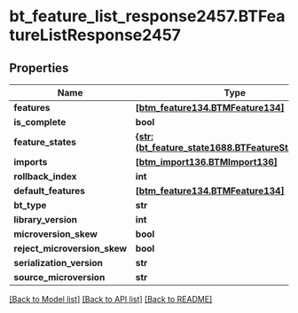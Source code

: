 # bt_feature_list_response2457.BTFeatureListResponse2457

## Properties
Name | Type | Description | Notes
------------ | ------------- | ------------- | -------------
**features** | [**[btm_feature134.BTMFeature134]**](BTMFeature134.md) |  | [optional] 
**is_complete** | **bool** |  | [optional] 
**feature_states** | [**{str: (bt_feature_state1688.BTFeatureState1688,)}**](BTFeatureState1688.md) |  | [optional] 
**imports** | [**[btm_import136.BTMImport136]**](BTMImport136.md) |  | [optional] 
**rollback_index** | **int** |  | [optional] 
**default_features** | [**[btm_feature134.BTMFeature134]**](BTMFeature134.md) |  | [optional] 
**bt_type** | **str** |  | [optional] 
**library_version** | **int** |  | [optional] 
**microversion_skew** | **bool** |  | [optional] 
**reject_microversion_skew** | **bool** |  | [optional] 
**serialization_version** | **str** |  | [optional] 
**source_microversion** | **str** |  | [optional] 

[[Back to Model list]](../README.md#documentation-for-models) [[Back to API list]](../README.md#documentation-for-api-endpoints) [[Back to README]](../README.md)


